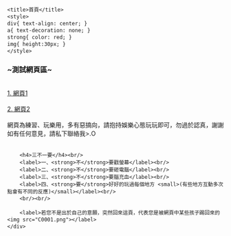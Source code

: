 <html lang="en">
<head>
	<meta charset="UTF-8">
	<script src="https://ajax.googleapis.com/ajax/libs/jquery/3.1.1/jquery.min.js"></script>
	<link rel="stylesheet" href="https://maxcdn.bootstrapcdn.com/bootstrap/4.0.0-alpha.6/css/bootstrap.min.css" integrity="sha384-rwoIResjU2yc3z8GV/NPeZWAv56rSmLldC3R/AZzGRnGxQQKnKkoFVhFQhNUwEyJ" crossorigin="anonymous">
	<script src="https://code.jquery.com/jquery-3.1.1.slim.min.js" integrity="sha384-A7FZj7v+d/sdmMqp/nOQwliLvUsJfDHW+k9Omg/a/EheAdgtzNs3hpfag6Ed950n" crossorigin="anonymous"></script>
	<script src="https://cdnjs.cloudflare.com/ajax/libs/tether/1.4.0/js/tether.min.js" integrity="sha384-DztdAPBWPRXSA/3eYEEUWrWCy7G5KFbe8fFjk5JAIxUYHKkDx6Qin1DkWx51bBrb" crossorigin="anonymous"></script>
	<script src="https://maxcdn.bootstrapcdn.com/bootstrap/4.0.0-alpha.6/js/bootstrap.min.js" integrity="sha384-vBWWzlZJ8ea9aCX4pEW3rVHjgjt7zpkNpZk+02D9phzyeVkE+jo0ieGizqPLForn" crossorigin="anonymous"></script>

	<title>首頁</title>
	<style>
	div{ text-align: center; }
	a{ text-decoration: none; }
	strong{ color: red; }
	img{ height:30px; }
	</style>
</head>

<body>
	<div>
		<h3>~測試網頁區~</h3><br/>
		<a href="web1/index.html">1. 網頁1</a><br/><br/>
		<a href="web2/index.html">2. 網頁2</a><br/><br/>
		<label>網頁為練習、玩樂用，多有惡搞向，請抱持娛樂心態玩玩即可，勿過於認真，謝謝</label><br/>
		<label>如有任何意見，請私下聯絡我>.O</label><br/><br/>
		
		<h4>三不一要</h4><br/>
		<label>一、<strong>不</strong>要戳螢幕</label><br/>
		<label>二、<strong>不</strong>要砸電腦</label><br/>
		<label>三、<strong>不</strong>要腦充血</label><br/>
		<label>四、<strong>要</strong>好好的玩過每個地方 <small>(有些地方互動多次點會有不同的反應)</small></label><br/>
		<br/><br/>
		
		<label>若您不是出於自己的意願，突然回來這頁，代表您是被網頁中某些孩子踢回來的<img src="C0001.png"></label>
	</div>
</body>
</html>
